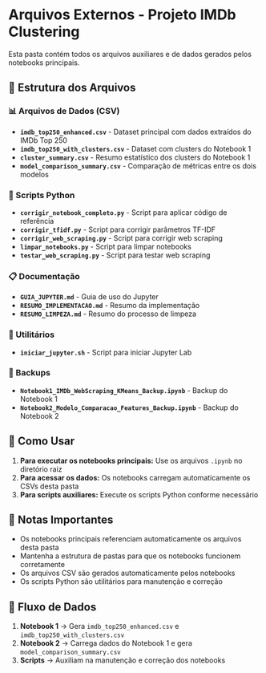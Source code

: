 # Arquivos Externos - Projeto IMDb Clustering

Esta pasta contém todos os arquivos auxiliares e de dados gerados pelos notebooks principais.

## 📁 Estrutura dos Arquivos

### 📊 Arquivos de Dados (CSV)
- **`imdb_top250_enhanced.csv`** - Dataset principal com dados extraídos do IMDb Top 250
- **`imdb_top250_with_clusters.csv`** - Dataset com clusters do Notebook 1
- **`cluster_summary.csv`** - Resumo estatístico dos clusters do Notebook 1
- **`model_comparison_summary.csv`** - Comparação de métricas entre os dois modelos

### 🐍 Scripts Python
- **`corrigir_notebook_completo.py`** - Script para aplicar código de referência
- **`corrigir_tfidf.py`** - Script para corrigir parâmetros TF-IDF
- **`corrigir_web_scraping.py`** - Script para corrigir web scraping
- **`limpar_notebooks.py`** - Script para limpar notebooks
- **`testar_web_scraping.py`** - Script para testar web scraping

### 📋 Documentação
- **`GUIA_JUPYTER.md`** - Guia de uso do Jupyter
- **`RESUMO_IMPLEMENTACAO.md`** - Resumo da implementação
- **`RESUMO_LIMPEZA.md`** - Resumo do processo de limpeza

### 🔧 Utilitários
- **`iniciar_jupyter.sh`** - Script para iniciar Jupyter Lab

### 💾 Backups
- **`Notebook1_IMDb_WebScraping_KMeans_Backup.ipynb`** - Backup do Notebook 1
- **`Notebook2_Modelo_Comparacao_Features_Backup.ipynb`** - Backup do Notebook 2

## 🚀 Como Usar

1. **Para executar os notebooks principais:** Use os arquivos `.ipynb` no diretório raiz
2. **Para acessar os dados:** Os notebooks carregam automaticamente os CSVs desta pasta
3. **Para scripts auxiliares:** Execute os scripts Python conforme necessário

## 📝 Notas Importantes

- Os notebooks principais referenciam automaticamente os arquivos desta pasta
- Mantenha a estrutura de pastas para que os notebooks funcionem corretamente
- Os arquivos CSV são gerados automaticamente pelos notebooks
- Os scripts Python são utilitários para manutenção e correção

## 🔄 Fluxo de Dados

1. **Notebook 1** → Gera `imdb_top250_enhanced.csv` e `imdb_top250_with_clusters.csv`
2. **Notebook 2** → Carrega dados do Notebook 1 e gera `model_comparison_summary.csv`
3. **Scripts** → Auxiliam na manutenção e correção dos notebooks

